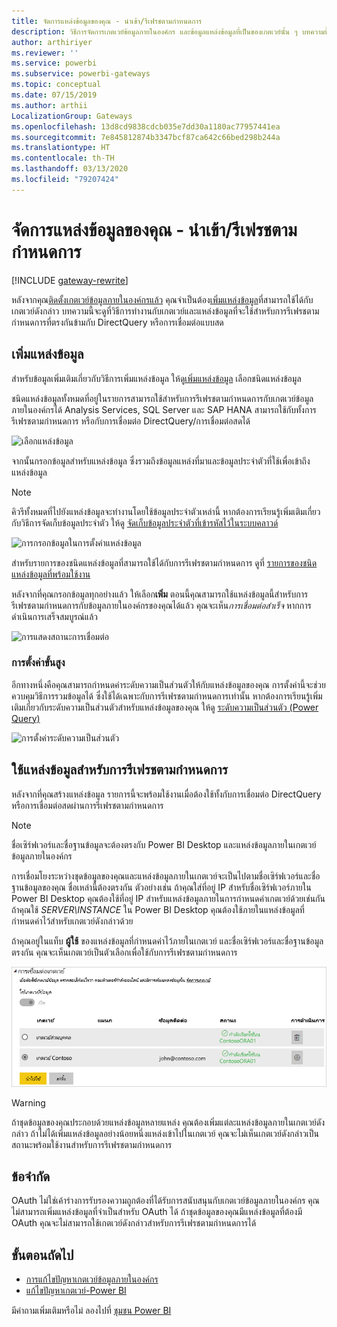 ```yaml
---
title: จัดการแหล่งข้อมูลของคุณ - นำเข้า/รีเฟรชตามกำหนดการ
description: วิธีการจัดการเกตเวย์ข้อมูลภายในองค์กร และข้อมูลแหล่งข้อมูลที่เป็นของเกตเวย์นั้น ๆ บทความนี้มีไว้เฉพาะสำหรับแหล่งข้อมูลที่สามารถใช้ได้กับการนำเข้า/การรีเฟรชที่กำหนดตารางเวลา
author: arthiriyer
ms.reviewer: ''
ms.service: powerbi
ms.subservice: powerbi-gateways
ms.topic: conceptual
ms.date: 07/15/2019
ms.author: arthii
LocalizationGroup: Gateways
ms.openlocfilehash: 13d8cd9838cdcb035e7dd30a1180ac77957441ea
ms.sourcegitcommit: 7e845812874b3347bcf87ca642c66bed298b244a
ms.translationtype: HT
ms.contentlocale: th-TH
ms.lasthandoff: 03/13/2020
ms.locfileid: "79207424"
---
```

# <a name="manage-your-data-source---importscheduled-refresh"></a>จัดการแหล่งข้อมูลของคุณ - นำเข้า/รีเฟรชตามกำหนดการ

[!INCLUDE [gateway-rewrite](includes/gateway-rewrite.md)]

หลังจากคุณ[ติดตั้งเกตเวย์ข้อมูลภายในองค์กรแล้ว](/data-integration/gateway/service-gateway-install) คุณจำเป็นต้อง[เพิ่มแหล่งข้อมูล](service-gateway-data-sources.md#add-a-data-source)ที่สามารถใช้ได้กับเกตเวย์ดังกล่าว บทความนี้จะดูที่วิธีการทำงานกับเกตเวย์และแหล่งข้อมูลที่จะใช้สำหรับการรีเฟรชตามกำหนดการที่ตรงกันข้ามกับ DirectQuery หรือการเชื่อมต่อแบบสด

## <a name="add-a-data-source"></a>เพิ่มแหล่งข้อมูล

สำหรับข้อมูลเพิ่มเติมเกี่ยวกับวิธีการเพิ่มแหล่งข้อมูล ให้ดู[เพิ่มแหล่งข้อมูล](service-gateway-data-sources.md#add-a-data-source) เลือกชนิดแหล่งข้อมูล

ชนิดแหล่งข้อมูลทั้งหมดที่อยู่ในรายการสามารถใช้สำหรับการรีเฟรชตามกำหนดการกับเกตเวย์ข้อมูลภายในองค์กรได้ Analysis Services, SQL Server และ SAP HANA สามารถใช้กับทั้งการรีเฟรชตามกำหนดการ หรือกับการเชื่อมต่อ DirectQuery/การเชื่อมต่อสดได้

![เลือกแหล่งข้อมูล](media/service-gateway-enterprise-manage-scheduled-refresh/datasourcesettings2.png)

จากนั้นกรอกข้อมูลสำหรับแหล่งข้อมูล ซึ่งรวมถึงข้อมูลแหล่งที่มาและข้อมูลประจำตัวที่ใช้เพื่อเข้าถึงแหล่งข้อมูล

> [!NOTE]
> คิวรีทั้งหมดที่ไปยังแหล่งข้อมูลจะทำงานโดยใช้ข้อมูลประจำตัวเหล่านี้ หากต้องการเรียนรู้เพิ่มเติมเกี่ยวกับวิธีการจัดเก็บข้อมูลประจำตัว ให้ดู [จัดเก็บข้อมูลประจำตัวที่เข้ารหัสไว้ในระบบคลาวด์](service-gateway-data-sources.md#store-encrypted-credentials-in-the-cloud)

![การกรอกข้อมูลในการตั้งค่าแหล่งข้อมูล](media/service-gateway-enterprise-manage-scheduled-refresh/datasourcesettings3-oracle.png)

สำหรับรายการของชนิดแหล่งข้อมูลที่สามารถใช้ได้กับการรีเฟรชตามกำหนดการ ดูที่ [รายการของชนิดแหล่งข้อมูลที่พร้อมใช้งาน](service-gateway-data-sources.md#list-of-available-data-source-types)

หลังจากที่คุณกรอกข้อมูลทุกอย่างแล้ว ให้เลือก**เพิ่ม** ตอนนี้คุณสามารถใช้แหล่งข้อมูลนี้สำหรับการรีเฟรชตามกำหนดการกับข้อมูลภายในองค์กรของคุณได้แล้ว คุณจะเห็น*การเชื่อมต่อสำเร็จ* หากการดำเนินการเสร็จสมบูรณ์แล้ว

![การแสดงสถานะการเชื่อมต่อ](media/service-gateway-enterprise-manage-scheduled-refresh/datasourcesettings4.png)

### <a name="advanced-settings"></a>การตั้งค่าขั้นสูง

อีกทางหนึ่งคือคุณสามารถกำหนดค่าระดับความเป็นส่วนตัวให้กับแหล่งข้อมูลของคุณ การตั้งค่านี้จะช่วยควบคุมวิธีการรวมข้อมูลได้ ซึ่งใช้ได้เฉพาะกับการรีเฟรชตามกำหนดการเท่านั้น หากต้องการเรียนรู้เพิ่มเติมเกี่ยวกับระดับความเป็นส่วนตัวสำหรับแหล่งข้อมูลของคุณ ให้ดู [ระดับความเป็นส่วนตัว (Power Query)](https://support.office.com/article/Privacy-levels-Power-Query-CC3EDE4D-359E-4B28-BC72-9BEE7900B540)

![การตั้งค่าระดับความเป็นส่วนตัว](media/service-gateway-enterprise-manage-scheduled-refresh/datasourcesettings9.png)

## <a name="use-the-data-source-for-scheduled-refresh"></a>ใช้แหล่งข้อมูลสำหรับการรีเฟรชตามกำหนดการ

หลังจากที่คุณสร้างแหล่งข้อมูล รายการนี้จะพร้อมใช้งานเมื่อต้องใช้ทั้งกับการเชื่อมต่อ DirectQuery หรือการเชื่อมต่อสดผ่านการรีเฟรชตามกำหนดการ

> [!NOTE]
> ชื่อเซิร์ฟเวอร์และชื่อฐานข้อมูลจะต้องตรงกับ Power BI Desktop และแหล่งข้อมูลภายในเกตเวย์ข้อมูลภายในองค์กร

การเชื่อมโยงระหว่างชุดข้อมูลของคุณและแหล่งข้อมูลภายในเกตเวย์จะเป็นไปตามชื่อเซิร์ฟเวอร์และชื่อฐานข้อมูลของคุณ ชื่อเหล่านี้ต้องตรงกัน ตัวอย่างเช่น ถ้าคุณใส่ที่อยู่ IP สำหรับชื่อเซิร์ฟเวอร์ภายใน Power BI Desktop คุณต้องใช้ที่อยู่ IP สำหรับแหล่งข้อมูลภายในการกำหนดค่าเกตเวย์ด้วยเช่นกัน ถ้าคุณใช้ *SERVER\INSTANCE* ใน Power BI Desktop คุณต้องใช้ภายในแหล่งข้อมูลที่กำหนดค่าไว้สำหรับเกตเวย์ดังกล่าวด้วย

ถ้าคุณอยู่ในแท็บ **ผู้ใช้** ของแหล่งข้อมูลที่กำหนดค่าไว้ภายในเกตเวย์ และชื่อเซิร์ฟเวอร์และชื่อฐานข้อมูลตรงกัน คุณจะเห็นเกตเวย์เป็นตัวเลือกเพื่อใช้กับการรีเฟรชตามกำหนดการ

![การแสดงรายชื่อผู้ใช้](media/service-gateway-enterprise-manage-scheduled-refresh/powerbi-gateway-enterprise-schedule-refresh.png)

> [!WARNING]
> ถ้าชุดข้อมูลของคุณประกอบด้วยแหล่งข้อมูลหลายแหล่ง คุณต้องเพิ่มแต่ละแหล่งข้อมูลภายในเกตเวย์ดังกล่าว ถ้าไม่ได้เพิ่มแหล่งข้อมูลอย่างน้อยหนึ่งแหล่งเข้าไปในเกตเวย์ คุณจะไม่เห็นเกตเวย์ดังกล่าวเป็นสถานะพร้อมใช้งานสำหรับการรีเฟรชตามกำหนดการ

## <a name="limitations"></a>ข้อจำกัด

OAuth ไม่ใช่เค้าร่างการรับรองความถูกต้องที่ได้รับการสนับสนุนกับเกตเวย์ข้อมูลภายในองค์กร คุณไม่สามารถเพิ่มแหล่งข้อมูลที่จำเป็นสำหรับ OAuth ได้ ถ้าชุดข้อมูลของคุณมีแหล่งข้อมูลที่ต้องมี OAuth คุณจะไม่สามารถใช้เกตเวย์ดังกล่าวสำหรับการรีเฟรชตามกำหนดการได้

## <a name="next-steps"></a>ขั้นตอนถัดไป

* [การแก้ไขปัญหาเกตเวย์ข้อมูลภายในองค์กร](/data-integration/gateway/service-gateway-tshoot)
* [แก้ไขปัญหาเกตเวย์-Power BI](service-gateway-onprem-tshoot.md)

มีคำถามเพิ่มเติมหรือไม่ ลองไปที่ [ชุมชน Power BI](https://community.powerbi.com/)

